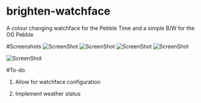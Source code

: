 # brighten-watchface
A colour changing watchface for the Pebble Time and a simple B/W for the OG Pebble

#Screenshots
![ScreenShot](http://puu.sh/mdM2u/d9a1caa39b.png) ![ScreenShot](http://puu.sh/mdM2X/f518e10975.png)
![ScreenShot](http://puu.sh/mdM3v/c600918137.png) ![ScreenShot](http://puu.sh/mdM1f/ed31360f75.png)

![ScreenShot](http://puu.sh/mdQqP/6c41c726bf.png)

#To-do

1) Allow for watchface configuration

2) Implement weather status
